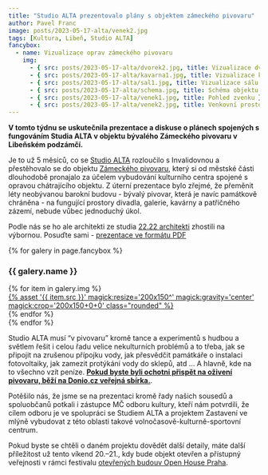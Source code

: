 ```yaml
---
title: "Studio ALTA prezentovalo plány s objektem zámeckého pivovaru"
author: Pavel Franc
image: posts/2023-05-17-alta/venek2.jpg
tags: [Kultura, Libeň, Studio ALTA]
fancybox:
  - name: Vizualizace oprav zámeckého pivovaru
    img:
      - { src: posts/2023-05-17-alta/dvorek2.jpg, title: Vizualizace dvorku }
      - { src: posts/2023-05-17-alta/kavarna1.jpg, title: Vizualizace kavárny }
      - { src: posts/2023-05-17-alta/sal1.jpg, title: Vizualizace sálu }
      - { src: posts/2023-05-17-alta/schema.jpg, title: Schéma objektu }
      - { src: posts/2023-05-17-alta/venek1.jpg, title: Pohled zvenku }
      - { src: posts/2023-05-17-alta/venek2.jpg, title: Venkovní prostory }
---
```


**V tomto týdnu se uskutečnila prezentace a diskuse o plánech spojených s fungováním Studia ALTA v objektu bývalého Zámeckého pivovaru v Libeňském podzámčí.**

Je to už 5 měsíců, co se [Studio ALTA](https://www.altart.cz/) rozloučilo s Invalidovnou a přestěhovalo se do objektu [Zámeckého pivovaru](https://mapy.cz/s/cumepogela), který si od městské části dlouhodobě pronajalo za účelem vybudování kulturního centra spojené s opravou chátrajícího objektu.
Z úterní prezentace bylo zřejmé, že přeměnit léty neobývanou barokní budovu - bývalý pivovar, která je navíc památkově chráněna - na fungující prostory divadla, galerie, kavárny a patřičného zázemí, nebude vůbec jednoduchý úkol.

Podle nás se ho ale architekti ze studia [22.22 architekti](https://www.2222architekti.cz/) zhostili na výbornou. Posuďte sami - [prezentace ve formátu PDF](/assets/pdf/23-05-17-openhouse-alta-compressed.pdf)

{% for galery in page.fancybox %}
<div class="mt-4">
  <h3>{{ galery.name }}</h3>
  <div class="grid grid-cols-4 gap-4">
  {% for item in galery.img %}
    <div class="">
      <a data-fancybox="gallery" href="{% asset '{{ item.src }}' @path %}" data-caption="{{ item.title }}">{% asset '{{ item.src }}' magick:resize='200x150^' magick:gravity='center' magick:crop='200x150+0+0' class="rounded" %}</a>
    </div>
  {% endfor %}
  </div>
</div>
{% endfor %}
<br/>

Studio ALTA musí “v pivovaru” kromě tance a experimentů s hudbou a světlem řešit i celou řadu velice nekulturních problémů a to třeba, jak se připojit na zrušenou přípojku vody, jak přesvědčit památkáře o instalaci fotovoltaiky, jak zamezit protýkání vody do sklepů, atd … A hlavně, kde na to všechno vzít peníze. **[Pokud byste byli ochotni přispět na oživení pivovaru, běží na Donio.cz veřejná sbírka.](https://www.donio.cz/studio-alta)**.

Potěšilo nás, že jsme se na prezentaci kromě řady našich sousedů a spoluobčanů potkali i zástupce MČ odboru kultury, kteří nám potvrdili, že cílem odboru je ve spolupráci se Studiem ALTA a projektem Zastavení ve mlýně vybudovat z této oblasti takové volnočasově-kulturně-sportovní centrum.

Pokud byste se chtěli o daném projektu dovědět další detaily, máte další příležitost už tento víkend 20.–21., kdy bude objekt otevřen a přístupný veřejnosti v rámci festivalu [otevřených budouv Open House Praha](https://www.openhousepraha.cz/budova-2023/?key=369).
